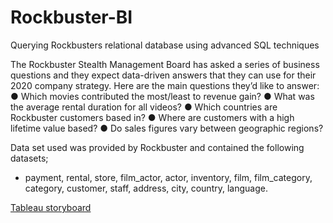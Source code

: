 # Rockbuster-BI
Querying Rockbusters relational database using advanced SQL techniques

The Rockbuster Stealth Management Board has asked a series of business questions and
they expect data-driven answers that they can use for their 2020 company strategy. Here are
the main questions they’d like to answer:
● Which movies contributed the most/least to revenue gain?
● What was the average rental duration for all videos?
● Which countries are Rockbuster customers based in?
● Where are customers with a high lifetime value based?
● Do sales figures vary between geographic regions?

Data set used was provided by Rockbuster and contained the following datasets;
- payment, rental, store, film_actor, actor, inventory, film, film_category, category, customer, staff, address, city, country, language.

[Tableau storyboard](https://public.tableau.com/app/profile/zunair8838/viz/Rockbusterstealth/bottom10movies)
